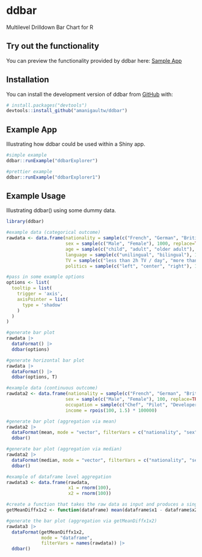 

<!-- README.md is generated from README.Rmd. Please edit that file -->

# ddbar

<!-- badges: start -->
<!-- badges: end -->

 Multilevel Drilldown Bar Chart for R
 
## Try out the functionality

You can preview the functionality provided by ddbar here:
[Sample App](https://andrewmanigaultw.shinyapps.io/ddbarExplorer1/)

## Installation

You can install the development version of ddbar from
[GitHub](https://github.com/) with:

``` r
# install.packages("devtools")
devtools::install_github("amanigaultw/ddbar")
```

## Example App

Illustrating how ddbar could be used within a Shiny app.

``` r
#simple example
ddbar::runExample("ddbarExplorer")

#prettier example
ddbar::runExample("ddbarExplorer1")
```

## Example Usage

Illustrating ddbar() using some dummy data.

``` r
library(ddbar)

#example data (categorical outcome)
rawdata <- data.frame(nationality = sample(c("French", "German", "British"), 1000, replace=TRUE, prob=c(0.4, 0.3, 0.3)),
                      sex = sample(c("Male", "Female"), 1000, replace=TRUE, prob=c(0.5, 0.5)),
                      age = sample(c("child", "adult", "older adult"), 1000, replace=TRUE, prob=c(0.1, 0.7, 0.2)),
                      language = sample(c("unilingual", "bilingual"), 1000, replace=TRUE, prob=c(0.7, 0.3)),
                      TV = sample(c("less than 2h TV / day", "more than 2h TV / day"), 1000, replace=TRUE, prob=c(0.7, 0.3)),
                      politics = sample(c("left", "center", "right"), 1000, replace=TRUE, prob=c(0.3, 0.4, 0.3)))

#pass in some example options
options <- list(
  tooltip = list(
    trigger = 'axis',
    axisPointer = list(
      type = 'shadow'
    )
  )
)

#generate bar plot
rawdata |> 
  dataFormat() |>
  ddbar(options)

#generate horizontal bar plot 
rawdata |> 
  dataFormat() |>
  ddbar(options, T)

#example data (continuous outcome)  
rawdata2 <- data.frame(nationality = sample(c("French", "German", "British"), 100, replace=TRUE, prob=c(0.4, 0.3, 0.3)),
                      sex = sample(c("Male", "Female"), 100, replace=TRUE, prob=c(0.5, 0.5)),
                      occupation = sample(c("Chef", "Pilot", "Developer"), 100, replace=TRUE, prob=c(0.1, 0.7, 0.2)),
                      income = rpois(100, 1.5) * 100000)

#generate bar plot (aggregation via mean)
rawdata2 |> 
  dataFormat(mean, mode = "vector", filterVars = c("nationality", "sex", "occupation")) |>
  ddbar()

#generate bar plot (aggregation via median)  
rawdata2 |> 
  dataFormat(median, mode = "vector", filterVars = c("nationality", "sex", "occupation")) |>
  ddbar()

#example of dataframe level aggregation 
rawdata3 <- data.frame(rawdata,
                       x1 = rnorm(100),
                       x2 = rnorm(100))

#create a function that takes the raw data as input and produces a single numeric value as output
getMeanDiffx1x2 <- function(dataframe) mean(dataframe$x1 - dataframe$x2, na.rm = TRUE)

#generate the bar plot (aggregation via getMeanDiffx1x2)
rawdata3 |>
  dataFormat(getMeanDiffx1x2, 
             mode = "dataframe", 
             filterVars = names(rawdata)) |>
  ddbar()
```
